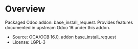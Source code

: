 # Overview

Packaged Odoo addon: base_install_request. Provides features documented in upstream Odoo 16 under this addon.

- Source: OCA/OCB 16.0, addon base_install_request
- License: LGPL-3
